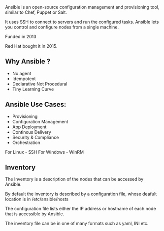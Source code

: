 Ansible is an open-source configuration management and provisioning tool, similar to Chef, Puppet or Salt.

It uses SSH to connect to servers and run the configured tasks. Ansible lets you control and configure nodes from a single machine.

Funded in 2013

Red Hat bought it in  2015.

## Why Ansible ?
- No agent
- Idempotent
- Declarative Not Procedural
- Tiny Learning Curve


## Ansible Use Cases:
- Provisioning
- Configuration Management
- App Deployment
- Continous Delivery
- Security & Compliance
- Orchestration



For Linux - SSH
For Windows - WinRM


## Inventory

The Inventory is a description of the nodes that can be accessed by Ansible.

By default the inventory is described by a configuration file, whose deafult location is in /etc/ansible/hosts

The configuration file lists either the IP address or hostname of each node that is accessible by Ansible.

The inventory file can be in one of many formats such as yaml, INI etc.



